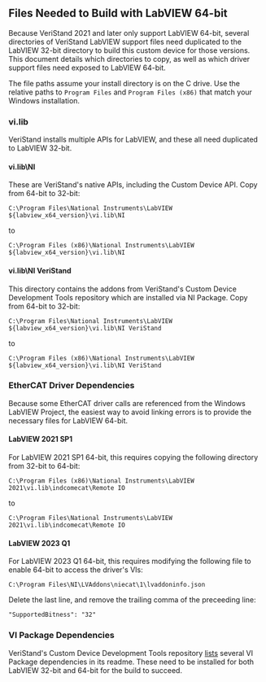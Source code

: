 ## Files Needed to Build with LabVIEW 64-bit
Because VeriStand 2021 and later only support LabVIEW 64-bit, several directories of VeriStand LabVIEW support files need duplicated to the LabVIEW 32-bit directory to build this custom device for those versions. This document details which directories to copy, as well as which driver support files need exposed to LabVIEW 64-bit.

The file paths assume your install directory is on the C drive. Use the relative paths to `Program Files` and `Program Files (x86)` that match your Windows installation.

### vi.lib
VeriStand installs multiple APIs for LabVIEW, and these all need duplicated to LabVIEW 32-bit.

#### vi.lib\NI
These are VeriStand's native APIs, including the Custom Device API. Copy from 64-bit to 32-bit:

```
C:\Program Files\National Instruments\LabVIEW ${labview_x64_version}\vi.lib\NI
```

to

```
C:\Program Files (x86)\National Instruments\LabVIEW ${labview_x64_version}\vi.lib\NI
```

#### vi.lib\NI VeriStand
This directory contains the addons from VeriStand's Custom Device Development Tools repository which are installed via NI Package. Copy from 64-bit to 32-bit:

```
C:\Program Files\National Instruments\LabVIEW ${labview_x64_version}\vi.lib\NI VeriStand
```

to

```
C:\Program Files (x86)\National Instruments\LabVIEW ${labview_x64_version}\vi.lib\NI VeriStand
```

### EtherCAT Driver Dependencies
Because some EtherCAT driver calls are referenced from the Windows LabVIEW Project, the easiest way to avoid linking errors is to provide the necessary files for LabVIEW 64-bit.

#### LabVIEW 2021 SP1
For LabVIEW 2021 SP1 64-bit, this requires copying the following directory from 32-bit to 64-bit:

```
C:\Program Files (x86)\National Instruments\LabVIEW 2021\vi.lib\indcomecat\Remote IO
```

to

```
C:\Program Files\National Instruments\LabVIEW 2021\vi.lib\indcomecat\Remote IO
```

#### LabVIEW 2023 Q1
For LabVIEW 2023 Q1 64-bit, this requires modifying the following file to enable 64-bit to access the driver's VIs:

```
C:\Program Files\NI\LVAddons\niecat\1\lvaddoninfo.json
```

Delete the last line, and remove the trailing comma of the preceeding line:

```
"SupportedBitness": "32"
```

### VI Package Dependencies
VeriStand's Custom Device Development Tools repository [lists](https://github.com/ni/niveristand-custom-device-development-tools#vi-package-manager-hosted-on-the-labview-tools-network) several VI Package dependencies in its readme. These need to be installed for both LabVIEW 32-bit and 64-bit for the build to succeed.